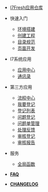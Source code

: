 - [I7Fresh应用仓库](./README.md)

- 快速入门
    - [环境搭建](./quick/env.md)
    - [创建工程](./quick/project.md)
    - [目录规范](./quick/folder.md)
    - [页面开发](./quick/page.md)
- I7系统应用
    - [应用中心](./packages/sys-application/)
    - [通讯录](./packages/sys-directories/)
- 第三方应用
    - [流程中心](./packages/hrm-approve/)
    - [我要登记](./packages/qcs-my-reg/)
    - [登记列表](./packages/qcs-reg-list/)
    - [问题登记](./packages/qcs-question-reg/)
    - [问题单管理](./packages/qcs-question-manage/)
    - [处理反馈](./packages/qcs-process-feedback/)
    - [审核登记](./packages/qcs-audit-reg/)
    - [审核报告](./packages/qcs-audit-report/)
- 服务
    - [全局函数](./packages/utils/README.md)

- [**FAQ**](./quick/faq.md)
- [**CHANGELOG**](./update/0.1.x.md)

